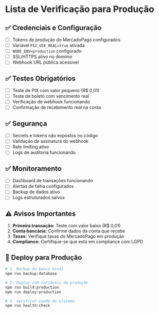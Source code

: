 # Lista de Verificação para Produção

## ✅ Credenciais e Configuração

- [ ] Tokens de produção do MercadoPago configurados
- [ ] Variável `PIX_USE_REAL=true` ativada
- [ ] `NODE_ENV=production` configurado
- [ ] SSL/HTTPS ativo no domínio
- [ ] Webhook URL pública acessível

## ✅ Testes Obrigatórios

- [ ] Teste de PIX com valor pequeno (R$ 0,01)
- [ ] Teste de boleto com vencimento real
- [ ] Verificação de webhook funcionando
- [ ] Confirmação de recebimento real na conta

## ✅ Segurança

- [ ] Secrets e tokens não expostos no código
- [ ] Validação de assinatura do webhook
- [ ] Rate limiting ativo
- [ ] Logs de auditoria funcionando

## ✅ Monitoramento

- [ ] Dashboard de transações funcionando
- [ ] Alertas de falha configurados
- [ ] Backup de dados ativo
- [ ] Logs estruturados salvos

## ⚠️ Avisos Importantes

1. **Primeira transação:** Teste com valor baixo (R$ 0,01)
2. **Conta bancária:** Confirme dados da conta que recebe
3. **Taxas:** Verifique taxas do MercadoPago em produção
4. **Compliance:** Certifique-se que está em compliance com LGPD

## 🚀 Deploy para Produção

```bash
# 1. Backup do banco atual
npm run backup:database

# 2. Deploy com variáveis de produção
npm run build:production
npm run deploy:production

# 3. Verificar saúde do sistema
npm run health:check
```